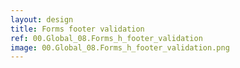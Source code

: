 ```yaml
---
layout: design
title: Forms footer validation
ref: 00.Global_08.Forms_h_footer_validation
image: 00.Global_08.Forms_h_footer_validation.png
---
```


